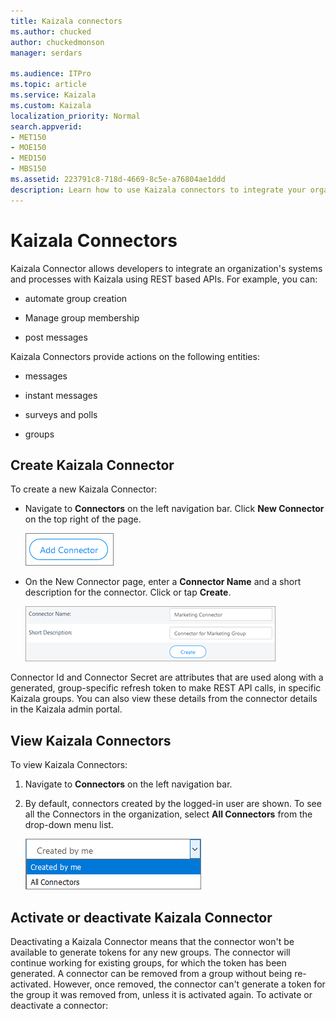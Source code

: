 ```yaml
---
title: Kaizala connectors
ms.author: chucked
author: chuckedmonson
manager: serdars

ms.audience: ITPro
ms.topic: article
ms.service: Kaizala
ms.custom: Kaizala
localization_priority: Normal
search.appverid:
- MET150
- MOE150
- MED150
- MBS150
ms.assetid: 223791c8-718d-4669-8c5e-a76804ae1ddd
description: Learn how to use Kaizala connectors to integrate your organization's systems and processes with Kaizala using REST based APIs.
---
```


# Kaizala Connectors

Kaizala Connector allows developers to integrate an organization's systems and processes with Kaizala using REST based APIs. For example, you can:
  
- automate group creation
    
- Manage group membership
    
- post messages
    
Kaizala Connectors provide actions on the following entities:
  
- messages
    
-  instant messages 
    
- surveys and polls
    
- groups
    
## Create Kaizala Connector

To create a new Kaizala Connector:
  
- Navigate to **Connectors** on the left navigation bar. Click **New Connector** on the top right of the page. 
    
    ![Create a Kaizala connector](media/fd2b88b1-3260-4392-81b9-d2b8e1ba40db.png)
  
- On the New Connector page, enter a **Connector Name** and a short description for the connector. Click or tap **Create**.
    
    ![Sample Kaizala connector for marketing group](media/083806aa-81fe-45d7-bf7a-62de5232d7c9.png)
  
Connector Id and Connector Secret are attributes that are used along with a generated, group-specific refresh token to make REST API calls, in specific Kaizala groups. You can also view these details from the connector details in the Kaizala admin portal.
  
## View Kaizala Connectors

To view Kaizala Connectors:
  
1. Navigate to **Connectors** on the left navigation bar. 
    
2. By default, connectors created by the logged-in user are shown. To see all the Connectors in the organization, select **All Connectors** from the drop-down menu list. 
    
    ![View Kaizala connectors](media/3e8f9ebe-2003-487f-a759-3cf17e876cec.png)
  
## Activate or deactivate Kaizala Connector

Deactivating a Kaizala Connector means that the connector won't be available to generate tokens for any new groups. The connector will continue working for existing groups, for which the token has been generated. A connector can be removed from a group without being re-activated. However, once removed, the connector can't generate a token for the group it was removed from, unless it is activated again. To activate or deactivate a connector:
